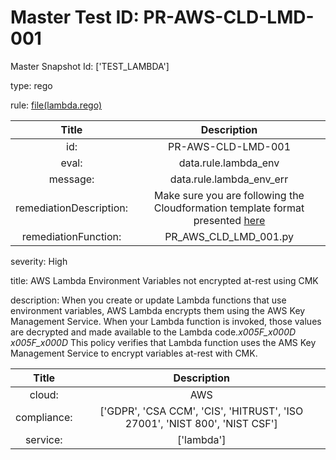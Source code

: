 



# Master Test ID: PR-AWS-CLD-LMD-001


Master Snapshot Id: ['TEST_LAMBDA']

type: rego

rule: [file(lambda.rego)]  
  
  
  
  

|Title|Description|
| :---: | :---: |
|id: |PR-AWS-CLD-LMD-001|
|eval: |data.rule.lambda_env|
|message: |data.rule.lambda_env_err|
|remediationDescription: |Make sure you are following the Cloudformation template format presented <a href='https://docs.aws.amazon.com/AWSCloudFormation/latest/UserGuide/aws-resource-lambda-function.html' target='_blank'>here</a>|
|remediationFunction: |PR_AWS_CLD_LMD_001.py|


severity: High

title: AWS Lambda Environment Variables not encrypted at-rest using CMK

description: When you create or update Lambda functions that use environment variables, AWS Lambda encrypts them using the AWS Key Management Service. When your Lambda function is invoked, those values are decrypted and made available to the Lambda code._x005F_x000D_ _x005F_x000D_ This policy verifies that Lambda function uses the AMS Key Management Service to encrypt variables at-rest with CMK.  
  
  

|Title|Description|
| :---: | :---: |
|cloud: |AWS|
|compliance: |['GDPR', 'CSA CCM', 'CIS', 'HITRUST', 'ISO 27001', 'NIST 800', 'NIST CSF']|
|service: |['lambda']|



[file(lambda.rego)]: https://github.com/prancer-io/prancer-compliance-test/tree/master/aws/cloud/lambda.rego
